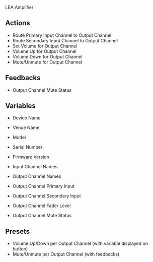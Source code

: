 LEA Amplifier

## Actions

* Route Primary Input Channel to Output Channel
* Route Secondary Input Channel to Output Channel
* Set Volume for Output Channel
* Volume Up for Output Channel
* Volume Down for Output Channel
* Mute/Unmute for Output Channel

## Feedbacks

* Output Channel Mute Status

## Variables

* Device Name
* Venue Name
* Model
* Serial Number
* Firmware Version

* Input Channel Names

* Output Channel Names
* Output Channel Primary Input
* Output Channel Secondary Input
* Output Channel Fader Level
* Output Channel Mute Status

## Presets

* Volume Up/Down per Output Channel (with variable displayed on button)
* Mute/Unmute per Output Channel (with feedbacks)